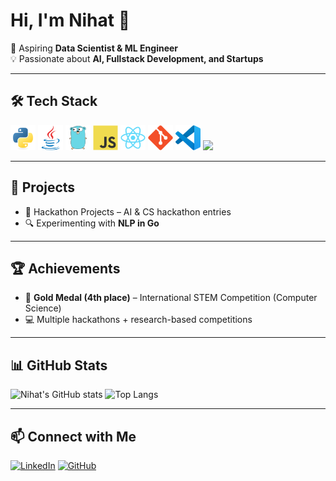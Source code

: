 # Hi, I'm Nihat 👋

🚀 Aspiring **Data Scientist & ML Engineer**  
💡 Passionate about **AI, Fullstack Development, and Startups**  

---

## 🛠️ Tech Stack
<p>
  <img src="https://raw.githubusercontent.com/devicons/devicon/master/icons/python/python-original.svg" width="40"/> 
  <img src="https://raw.githubusercontent.com/devicons/devicon/master/icons/java/java-original.svg" width="40"/>
  <img src="https://raw.githubusercontent.com/devicons/devicon/master/icons/go/go-original.svg" width="40"/>
  <img src="https://raw.githubusercontent.com/devicons/devicon/master/icons/javascript/javascript-original.svg" width="40"/>
  <img src="https://raw.githubusercontent.com/devicons/devicon/master/icons/react/react-original.svg" width="40"/>
  <img src="https://raw.githubusercontent.com/devicons/devicon/master/icons/git/git-original.svg" width="40"/>
  <img src="https://raw.githubusercontent.com/devicons/devicon/master/icons/vscode/vscode-original.svg" width="40"/>
  <img src="https://raw.githubusercontent.com/devicons/devicon/master/icons/cpp/cpp-original.svg" width="40"/>
</p>

---

## 📌 Projects
- 🤖 Hackathon Projects – AI & CS hackathon entries  
- 🔍 Experimenting with **NLP in Go**  

---

## 🏆 Achievements
- 🥇 **Gold Medal (4th place)** – International STEM Competition (Computer Science)  
- 💻 Multiple hackathons + research-based competitions  

---

## 📊 GitHub Stats
![Nihat's GitHub stats](https://github-readme-stats.vercel.app/api?username=YOUR-USERNAME&show_icons=true&theme=tokyonight)
![Top Langs](https://github-readme-stats.vercel.app/api/top-langs/?username=YOUR-USERNAME&layout=compact&theme=tokyonight)

---

## 📫 Connect with Me
[![LinkedIn](https://img.shields.io/badge/LinkedIn-0A66C2?style=for-the-badge&logo=linkedin&logoColor=white)]([https://linkedin.com/in/YOUR-LINK](https://www.linkedin.com/in/nihat-m-198261350/))  
[![GitHub](https://img.shields.io/badge/GitHub-181717?style=for-the-badge&logo=github&logoColor=white)]([https://github.com/YOUR-USERNAME](https://github.com/NihatMursalli))  

